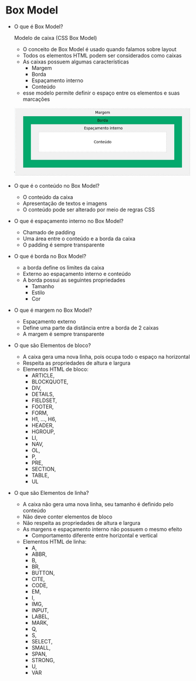 # Box Model

- O que é Box Model?
    
    Modelo de caixa (CSS Box Model)
    
    - O conceito de Box Model é usado quando falamos sobre layout
    - Todos os elementos HTML podem ser considerados como caixas
    - As caixas possuem algumas características
        - Margem
        - Borda
        - Espaçamento interno
        - Conteúdo
    - esse modelo permite definir o espaço entre os elementos e suas marcações
    
    ![Untitled](Box%20Model%2048de4f9e7525438dbd61c290c8943e14/Untitled.png)
    
- O que é o conteúdo no Box Model?
    - O conteúdo da caixa
    - Apresentação de textos e imagens
    - O conteúdo pode ser alterado por meio de regras CSS
- O que é espaçamento interno no Box Model?
    - Chamado de padding
    - Uma área entre o conteúdo e a borda da caixa
    - O padding é sempre transparente
- O que é borda no Box Model?
    - a borda define os limites da caixa
    - Externo ao espaçamento interno e conteúdo
    - A borda possui as seguintes propriedades
        - Tamanho
        - Estilo
        - Cor
- O que é margem no Box Model?
    - Espaçamento externo
    - Define uma parte da distância entre a borda de 2 caixas
    - A margem é sempre transparente
- O que são Elementos de bloco?
    - A caixa gera uma nova linha, pois ocupa todo o espaço na horizontal
    - Respeita as propriedades de altura e largura
    - Elementos HTML de bloco:
        - ARTICLE,
        - BLOCKQUOTE,
        - DIV,
        - DETAILS,
        - FIELDSET,
        - FOOTER,
        - FORM,
        - H1, …, H6,
        - HEADER,
        - HGROUP,
        - LI,
        - NAV,
        - OL,
        - P,
        - PRE,
        - SECTION,
        - TABLE,
        - UL
- O que são Elementos de linha?
    - A caixa não gera uma nova linha, seu tamanho é definido pelo conteúdo
    - Não deve conter elementos de bloco
    - Não respeita as propriedades de altura e largura
    - As margens e espaçamento interno não possuem o mesmo efeito
        - Comportamento diferente entre horizontal e vertical
    - Elementos HTML de linha:
        - A,
        - ABBR,
        - B,
        - BR,
        - BUTTON,
        - CITE,
        - CODE,
        - EM,
        - I,
        - IMG,
        - INPUT,
        - LABEL,
        - MARK,
        - Q,
        - S,
        - SELECT,
        - SMALL,
        - SPAN,
        - STRONG,
        - U,
        - VAR